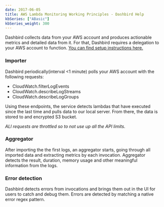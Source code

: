 ```yaml
---
date: 2017-06-05
title: AWS Lambda Monitoring Working Principles - Dashbird Help
kbSeries: ["ABasic"]
kbSeries_weight: 300
---
```


Dashbird collects data from your AWS account and produces actionable metrics and detailed data from it.
For that, Dashbird requires a delegation to your AWS account to function. [You can find setup instructions here.](/help/basic/get-started)

### Importer

Dashbird periodically(interval <1 minute) polls your AWS account with the following requests:

- CloudWatch.filterLogEvents
- CloudWatch.describeLogStreams
- CloudWatch.describeLogGroups

Using these endpoints, the service detects lambdas that have executed since the last time and pulls data to our local server. From there, the data is stored to and encrypted S3 bucket.

_ALl requests are throttled so to not use up all the API limits._


### Aggregator
After importing the the first logs, an aggregator starts, going through all imported data and extracting metrics by each invocation. Aggregator detects the result, duration, memory usage and other meaningful information from the logs.

### Error detection
Dashbird detects errors from invocations and brings them out in the UI for users to catch and debug them. Errors are detected by matching a native error regex pattern.
